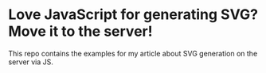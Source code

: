 Love JavaScript for generating SVG? Move it to the server!
==================================

This repo contains the examples for my article about SVG generation on the
server via JS.
